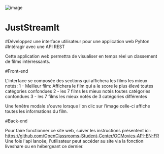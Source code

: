 ![image](https://user-images.githubusercontent.com/95696368/217889306-6d17ff4d-002d-4780-b879-e19ecedf5935.png)

# JustStreamIt

#Développez une interface utilisateur pour une application web Pyhton 
#Intéragir avec une API REST

Cette application web permettra de visualiser en temps réel un classement de films intérressants.

#Front-end

L'interface se composée des sections qui affichera les films les mieux notés:
1 - Meilleur film: Affichera le film qui a le score le plus élevé toutes catégories confondues
2 - les 7 films les mieux notés toutes catégories confondues
3 - les 7 films les mieux notés de 3 catégories différentes

Une fenêtre modale s'ouvre lorsque l'on clic sur l'image celle-ci affiche toutes les informations du film.


#Back-end

Pour faire fonctionner ce site web, suiver les instructions présentent ici: https://github.com/OpenClassrooms-Student-Center/OCMovies-API-EN-FR
Une fois l'api lancée, l'utilisateur peut accéder au site via la fonction liveshare ou en hébergeant ce dernier.
